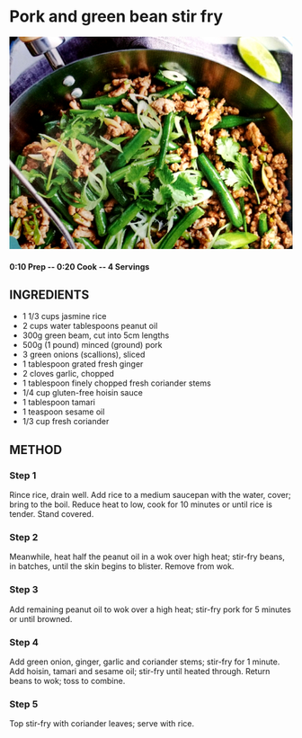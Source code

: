 # Pork and green bean stir fry
![](https://raw.githubusercontent.com/fuzzwah/recipes/master/pics/Pork_and_green_bean_stir_fry.jpg)
#### 0:10 Prep -- 0:20 Cook -- 4 Servings
## INGREDIENTS
* 1 1/3 cups jasmine rice
* 2 cups water tablespoons peanut oil
* 300g green beam, cut into 5cm lengths
* 500g (1 pound) minced (ground) pork
* 3 green onions (scallions), sliced
* 1 tablespoon grated fresh ginger
* 2 cloves garlic, chopped
* 1 tablespoon finely chopped fresh coriander stems
* 1/4 cup gluten-free hoisin sauce
* 1 tablespoon tamari
* 1 teaspoon sesame oil
* 1/3 cup fresh coriander
## METHOD
### Step 1
Rince rice, drain well. Add rice to a medium saucepan with the water, cover; bring to the boil. Reduce heat to low, cook for 10 minutes or until rice is tender. Stand covered.
### Step 2
Meanwhile, heat half the peanut oil in a wok over high heat; stir-fry beans, in batches, until the skin begins to blister. Remove from wok.
### Step 3
Add remaining peanut oil to wok over a high heat; stir-fry pork for 5 minutes or until browned.
### Step 4
Add green onion, ginger, garlic and coriander stems; stir-fry for 1 minute. Add hoisin, tamari and sesame oil; stir-fry until heated through. Return beans to wok; toss to combine.
### Step 5
Top stir-fry with coriander leaves; serve with rice.
